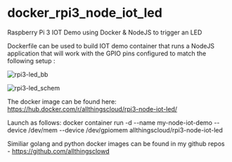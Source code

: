 # docker_rpi3_node_iot_led
Raspberry Pi 3 IOT Demo using Docker &amp; NodeJS to trigger an LED

Dockerfile can be used to build IOT demo container that runs a NodeJS application that will work with the GPIO pins configured to match the following setup :

![rpi3-led_bb](https://user-images.githubusercontent.com/9472095/36993912-600b37ba-20a7-11e8-853b-b725fee25233.png)

![rpi3-led_schem](https://user-images.githubusercontent.com/9472095/36993928-6b45df4a-20a7-11e8-9e82-a22889daa803.png)

The docker image can be found here: https://hub.docker.com/r/allthingscloud/rpi3-node-iot-led/

Launch as follows: docker container run -d --name my-node-iot-demo --device /dev/mem --device /dev/gpiomem allthingscloud/rpi3-node-iot-led

Similiar golang and python docker images can be found in my github repos - https://github.com/allthingsclowd
